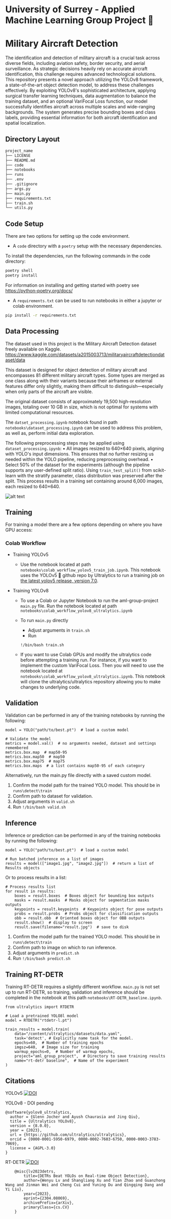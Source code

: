 # University of Surrey - Applied Machine Learning Group Project 🦌

# Military Aircraft Detection

The identification and detection of military aircraft is a crucial task across diverse fields, including aviation safety, border security, and aerial surveillance. As strategic decisions heavily rely on accurate aircraft identification, this challenge requires advanced technological solutions. This repository presents a novel approach utilizing the YOLOv8 framework, a state-of-the-art object detection model, to address these challenges effectively. By exploiting YOLOv8's sophisticated architecture, applying surgical transfer learning techniques, data augmentation to balance the training dataset, and an optional VariFocal Loss function, our model successfully identifies aircraft across multiple scales and wide-ranging backgrounds. The system generates precise bounding boxes and class labels, providing essential information for both aircraft identification and spatial localization. 

## Directory Layout
```bash
project_name
├── LICENSE
├── README.md
├── code
├── notebooks
├── runs
├── .env
├── .gitignore
├── args.py
├── main.py
├── requirements.txt
├── train.sh
└── utils.py
```

## Code Setup

There are two options for setting up the code environment. 

* A `code` directory with a `poetry` setup with the necessary dependencies.

To install the dependencies, run the following commands in the code directory:
```bash
poetry shell
poetry install
```

For information on installing and getting started with poetry see https://python-poetry.org/docs/

* A `requirements.txt` can be used to run notebooks in either a jupyter or colab environment. 

```bash
pip install -r requirements.txt
```

## Data Processing

The dataset used in this project is the Military Aircraft Detection dataset freely available on Kaggle. https://www.kaggle.com/datasets/a2015003713/militaryaircraftdetectiondataset/data

This dataset is designed for object detection of military aircraft and encompasses 81 different military aircraft types. Some types are merged as one class along with their variants because their airframes or external features differ only slightly, making them difficult to distinguish—especially when only parts of the aircraft are visible.

The original dataset consists of approximately 19,500 high-resolution images, totaling over 10 GB in size, which is not optimal for systems with limited computational resources. 

The `datset_processing.ipynb` notebook found in path `notebooks\dataset_processing.ipynb` can be used to address this problem, as well as, perform initial data exploration. 

The following preprocessing steps may be applied using `dataset_processing.ipynb`: 
•	All images resized to 640×640 pixels, aligning with YOLO's input dimensions. This ensures that no further resizing us needed within the YOLO pipeline, reducing preprocessing overhead. 
•	Select 50% of the dataset for the experiments (although the pipeline supports any user-defined split ratio). Using `train_test_split()` from scikit-learn with the stratify parameter, class distribution was preserved after the split. This process results in a training set containing around 6,000 images, each resized to 640×640.

![alt text](image.png)

## Training

For training a model there are a few options depending on where you have GPU access:

### Colab Workflow

* Training YOLOv5

    * Use the notebook located at path `notebooks\colab_workflow_yolov5_train_job.ipynb`. 
    This notebook uses the YOLOv5 🚀 github repo by Ultralytics to run a training job on [the latest yolov5 release, version 7.0](https://github.com/ultralytics/yolov5/releases).

* Training YOLOv8

    * To use a Colab or Jupyter Notebook to run the aml-group-project `main.py` file.
        Run the notebook located at path `notebooks\colab_workflow_yolov8_ultralytics.ipynb`

    * To run `main.py` directly
        - Adjust arguments in `train.sh`
        - Run 
        ```
        !/bin/bash train.sh
        ```

    * If you want to use Colab GPUs and modify the ultralytics code before attempting a training run. For instance, if you want to implement the custom VariFocal Loss. Then you will need to use the notebook located at `notebooks\colab_workflow_yolov8_ultralytics.ipynb`. 
        This notebook will clone the ultralytics/ultralytics repository allowing you to make changes to underlying code. 

## Validation

Validation can be performed in any of the training notebooks by running the following:

```
model = YOLO("path/to/best.pt")  # load a custom model

# Validate the model
metrics = model.val()  # no arguments needed, dataset and settings remembered
metrics.box.map  # map50-95
metrics.box.map50  # map50
metrics.box.map75  # map75
metrics.box.maps  # a list contains map50-95 of each category
```

Alternatively, run the main.py file directly with a saved custom model. 

1. Confirm the model path for the trained YOLO model. This should be in `runs\detect\train`
2. Confirm path to dataset for validation.
3. Adjust arguments in `valid.sh`
4. Run
        ```
        !/bin/bash valid.sh
        ```

## Inference

Inference or prediction can be performed in any of the training notebooks by running the following:

```
model = YOLO("path/to/best.pt")  # load a custom model

# Run batched inference on a list of images
results = model(["image1.jpg", "image2.jpg"])  # return a list of Results objects
```
Or to process results in a list:

```
# Process results list
for result in results:
    boxes = result.boxes  # Boxes object for bounding box outputs
    masks = result.masks  # Masks object for segmentation masks outputs
    keypoints = result.keypoints  # Keypoints object for pose outputs
    probs = result.probs  # Probs object for classification outputs
    obb = result.obb  # Oriented boxes object for OBB outputs
    result.show()  # display to screen
    result.save(filename="result.jpg")  # save to disk
```

1. Confirm the model path for the trained YOLO model. This should be in `runs\detect\train`
2. Confirm path to image on which to run inference.
3. Adjust arguments in `predict.sh`
4. Run
        ```
        !/bin/bash predict.sh
        ```

## Training RT-DETR

Training RT-DETR requires a slightly different workflow. `main.py` is not set up to run RT-DETR, so training, validation and inference should be completed in the notebook at this path `notebooks\RT-DETR_baseline.ipynb`.

```
from ultralytics import RTDETR

# Load a pretrained YOLO8l model
model = RTDETR("rtdetr-l.pt")

train_results = model.train(
    data="/content/ultralytics/datasets/data.yaml",
    task='detect', # Explicitly name task for the model.
    epochs=60,  # Number of training epochs
    imgsz=640,  # Image size for training
    warmup_epochs=0,  # Number of warmup epochs,
    project="aml_group_project",  # Directory to save training results
    name="rt-detr baseline",  # Name of the experiment
)
```

## Citations

YOLOv5 [![DOI](https://zenodo.org/badge/DOI/10.5281/zenodo.1234567.svg)](https://zenodo.org/records/7347926)

YOLOv8 - DOI pending
```
@software{yolov8_ultralytics,
  author = {Glenn Jocher and Ayush Chaurasia and Jing Qiu},
  title = {Ultralytics YOLOv8},
  version = {8.0.0},
  year = {2023},
  url = {https://github.com/ultralytics/ultralytics},
  orcid = {0000-0001-5950-6979, 0000-0002-7603-6750, 0000-0003-3783-7069},
  license = {AGPL-3.0}
}
```

RT-DETR [![DOI](https://zenodo.org/badge/DOI/10.48550/arXiv.2304.08069.svg)](https://doi.org/10.48550/arXiv.2304.08069)
```
    @misc{lv2023detrs,
        title={DETRs Beat YOLOs on Real-time Object Detection},
        author={Wenyu Lv and Shangliang Xu and Yian Zhao and Guanzhong Wang and Jinman Wei and Cheng Cui and Yuning Du and Qingqing Dang and Yi Liu},
        year={2023},
        eprint={2304.08069},
        archivePrefix={arXiv},
        primaryClass={cs.CV}
    }
```